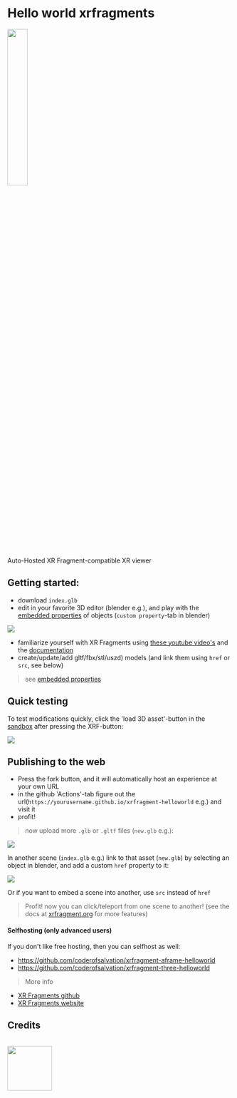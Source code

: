 # Hello world xrfragments

<img src="https://xrfragment.org/example/assets/logo.png" width="30%"/>

Auto-Hosted XR Fragment-compatible XR viewer
<br>

## Getting started:

* download `index.glb`
* edit in your favorite 3D editor (blender e.g.), and play with the [embedded properties](https://xrfragment.org/#%F0%9F%93%9C%20XR%20fragments) of objects (`custom property`-tab in blender)

<img src="https://i.imgur.com/Y8k9JL5.png"/>

* familiarize yourself with XR Fragments using [these youtube video's](https://www.youtube.com/playlist?list=PLctjJGlTmeE64XPSQER2BSbjmqVGaWM4J) and the [documentation](https://xrfragment.org)
* create/update/add gltf/fbx/stl/uszd) models (and link them using `href` or `src`, see below)

>  see [embedded properties](https://xrfragment.org/#%F0%9F%93%9C%20XR%20fragments) 

## Quick testing

To test modifications quickly, click the 'load 3D asset'-button in the [sandbox](https://xrfragment.org/example/aframe/sandbox) after pressing the XRF-button:

<img src="https://i.imgur.com/WTzbLwh.png"/>

##  Publishing to the web

* Press the fork button, and it will automatically host an experience at your own URL
* in the github 'Actions'-tab figure out the url(`https://yourusername.github.io/xrfragment-helloworld` e.g.) and visit it
* profit!

> now upload more `.glb` or `.gltf` files (`new.glb` e.g.):

<img src="https://i.imgur.com/MsmZJDQ.png"/>

In another scene (`index.glb` e.g.) link to that asset (`new.glb`) by selecting an object in blender, and add a custom `href` property to it:

<img src="https://i.imgur.com/smkwHYv.png"/>

Or if you want to embed a scene into another, use `src` instead of `href`

> Profit! now you can click/teleport from one scene to another! (see the docs at [xrfragment.org](https://xrfragment.org) for more features)

#### Selfhosting (only advanced users)

If you don't like free hosting, then you can selfhost as well:

* https://github.com/coderofsalvation/xrfragment-aframe-helloworld
* https://github.com/coderofsalvation/xrfragment-three-helloworld

> More info 

* [XR Fragments github](https://github.com/coderofsalvation/xrfragment)
* [XR Fragments website](https://xrfragment.org)

## Credits

<br>
<a href="https://nlnet.nl" target="_blank">
  <img src="https://nlnet.nl/image/logo_nlnet.svg" width="100"/>
</a>

